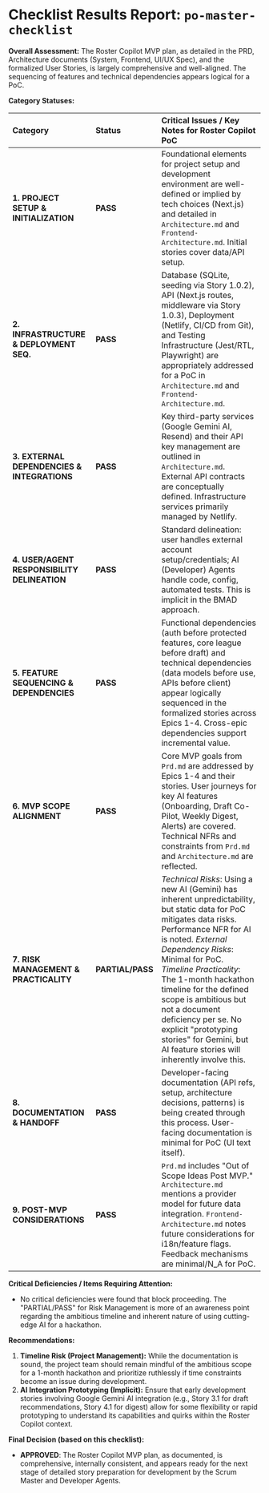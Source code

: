# Checklist Results Report: `po-master-checklist`

**Overall Assessment:** The Roster Copilot MVP plan, as detailed in the PRD, Architecture documents (System, Frontend, UI/UX Spec), and the formalized User Stories, is largely comprehensive and well-aligned. The sequencing of features and technical dependencies appears logical for a PoC.

**Category Statuses:**

| Category                                  | Status            | Critical Issues / Key Notes for Roster Copilot PoC                                                                                                                                                                                                                                                           |
| :---------------------------------------- | :---------------- | :---------------------------------------------------------------------------------------------------------------------------------------------------------------------------------------------------------------------------------------------------------------------------------------------------- |
| **1. PROJECT SETUP & INITIALIZATION** | **PASS** | Foundational elements for project setup and development environment are well-defined or implied by tech choices (Next.js) and detailed in `Architecture.md` and `Frontend-Architecture.md`. Initial stories cover data/API setup.                                                                      |
| **2. INFRASTRUCTURE & DEPLOYMENT SEQ.** | **PASS** | Database (SQLite, seeding via Story 1.0.2), API (Next.js routes, middleware via Story 1.0.3), Deployment (Netlify, CI/CD from Git), and Testing Infrastructure (Jest/RTL, Playwright) are appropriately addressed for a PoC in `Architecture.md` and `Frontend-Architecture.md`.                     |
| **3. EXTERNAL DEPENDENCIES & INTEGRATIONS** | **PASS** | Key third-party services (Google Gemini AI, Resend) and their API key management are outlined in `Architecture.md`. External API contracts are conceptually defined. Infrastructure services primarily managed by Netlify.                                                                             |
| **4. USER/AGENT RESPONSIBILITY DELINEATION**| **PASS** | Standard delineation: user handles external account setup/credentials; AI (Developer) Agents handle code, config, automated tests. This is implicit in the BMAD approach.                                                                                                                             |
| **5. FEATURE SEQUENCING & DEPENDENCIES** | **PASS** | Functional dependencies (auth before protected features, core league before draft) and technical dependencies (data models before use, APIs before client) appear logically sequenced in the formalized stories across Epics 1-4. Cross-epic dependencies support incremental value.                   |
| **6. MVP SCOPE ALIGNMENT** | **PASS** | Core MVP goals from `Prd.md` are addressed by Epics 1-4 and their stories. User journeys for key AI features (Onboarding, Draft Co-Pilot, Weekly Digest, Alerts) are covered. Technical NFRs and constraints from `Prd.md` and `Architecture.md` are reflected.                                        |
| **7. RISK MANAGEMENT & PRACTICALITY** | **PARTIAL/PASS** | *Technical Risks*: Using a new AI (Gemini) has inherent unpredictability, but static data for PoC mitigates data risks. Performance NFR for AI is noted. *External Dependency Risks*: Minimal for PoC. *Timeline Practicality*: The 1-month hackathon timeline for the defined scope is ambitious but not a document deficiency per se. No explicit "prototyping stories" for Gemini, but AI feature stories will inherently involve this. |
| **8. DOCUMENTATION & HANDOFF** | **PASS** | Developer-facing documentation (API refs, setup, architecture decisions, patterns) is being created through this process. User-facing documentation is minimal for PoC (UI text itself).                                                                                                            |
| **9. POST-MVP CONSIDERATIONS** | **PASS** | `Prd.md` includes "Out of Scope Ideas Post MVP." `Architecture.md` mentions a provider model for future data integration. `Frontend-Architecture.md` notes future considerations for i18n/feature flags. Feedback mechanisms are minimal/N_A for PoC.                                                    |

**Critical Deficiencies / Items Requiring Attention:**

* No critical deficiencies were found that block proceeding. The "PARTIAL/PASS" for Risk Management is more of an awareness point regarding the ambitious timeline and inherent nature of using cutting-edge AI for a hackathon.

**Recommendations:**

1.  **Timeline Risk (Project Management):** While the documentation is sound, the project team should remain mindful of the ambitious scope for a 1-month hackathon and prioritize ruthlessly if time constraints become an issue during development.
2.  **AI Integration Prototyping (Implicit):** Ensure that early development stories involving Google Gemini AI integration (e.g., Story 3.1 for draft recommendations, Story 4.1 for digest) allow for some flexibility or rapid prototyping to understand its capabilities and quirks within the Roster Copilot context.

**Final Decision (based on this checklist):**

* **APPROVED**: The Roster Copilot MVP plan, as documented, is comprehensive, internally consistent, and appears ready for the next stage of detailed story preparation for development by the Scrum Master and Developer Agents.